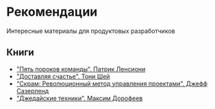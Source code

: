 # Рекомендации
Интересные материалы для продуктовых разработчиков

## Книги
+ ["Пять пороков команды". Патрик Ленсиони](https://www.mann-ivanov-ferber.ru/books/biznesroman/arshipfable/)
+ ["Доставляя счастье". Тони Шей](https://www.mann-ivanov-ferber.ru/catalog/product/deliveringhappiness/)
+ ["Скрам: Революционный метод управления проектами". Джефф Сазерленд](https://www.mann-ivanov-ferber.ru/catalog/product/scrum/)
+ ["Джедайские техники". Максим Дорофеев](https://www.mann-ivanov-ferber.ru/books/dzhedajskie-texniki/)
